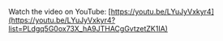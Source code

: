 Watch the video on YouTube: [https://youtu.be/LYuJyVxkyr4](https://youtu.be/LYuJyVxkyr4?list=PLdgq5G0ox73X_hA9JTHACgGvtzetZK1IA)